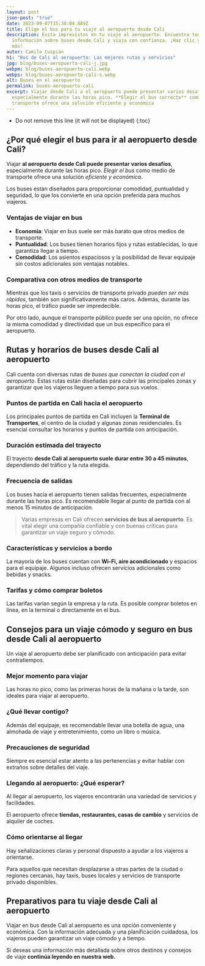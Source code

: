 ```yaml
---
layout: post
json-post: "true"
date: 2023-09-07T15:38:04.889Z
title: Elige el bus para tu viaje al aeropuerto desde Cali
description: Evita imprevistos en tu viaje al aeropuerto. Encuentra toda la
  información sobre buses desde Cali y viaja con confianza. ¡Haz clic y descubre
  más!
autor: Camilo Cuspián
h1: "Bus de Cali al aeropuerto: Las mejores rutas y servicios"
jpg: blog/buses-aeropuerto-cali-j.jpg
webpm: blog/buses-aeropuerto-cali.webp
webps: blog/buses-aeropuerto-cali-s.webp
alt: Buses en el aeropuerto
permalink: buses-aeropuerto-cali
excerpt: Viajar desde Cali a el aeropuerto puede presentar varios desafíos,
  especialmente durante las horas pico. **Elegir el bus correcto** como medio de
  transporte ofrece una solución eficiente y económica
---
```

* Do not remove this line (it will not be displayed)
  {:toc}

## ¿Por qué elegir el bus para ir al aeropuerto desde Cali?

Viajar **al aeropuerto desde Cali puede presentar varios desafíos**, especialmente durante las horas pico. *Elegir el bus* como medio de transporte ofrece una solución *eficiente y económica*. 

Los buses están diseñados para proporcionar comodidad, puntualidad y seguridad, lo que los convierte en una opción preferida para muchos viajeros.

### Ventajas de viajar en bus

* **Economía**: Viajar en bus suele ser más barato que otros medios de transporte.
* **Puntualidad**: Los buses tienen horarios fijos y rutas establecidas, lo que garantiza llegar a tiempo.
* **Comodidad**: Los asientos espaciosos y la posibilidad de llevar equipaje sin costos adicionales son ventajas notables.

### Comparativa con otros medios de transporte

Mientras que los taxis o servicios de transporte privado *pueden ser más rápidos*, también son significativamente más caros. Además, durante las horas pico, el tráfico puede ser impredecible. 

Por otro lado, aunque el transporte público puede ser una opción, no ofrece la misma comodidad y directividad que un bus específico para el aeropuerto.

## Rutas y horarios de buses desde Cali al aeropuerto

Cali cuenta con diversas rutas de *buses que conectan la ciudad con el aeropuerto*. Estas rutas están diseñadas para cubrir las principales zonas y garantizar que los viajeros lleguen a tiempo para sus vuelos.

### Puntos de partida en Cali hacia el aeropuerto

Los principales puntos de partida en Cali incluyen la **Terminal de Transportes**, el centro de la ciudad y algunas zonas residenciales. Es esencial consultar los horarios y puntos de partida con anticipación.

### Duración estimada del trayecto

El trayecto **desde Cali al aeropuerto suele durar entre 30 a 45 minutos**, dependiendo del tráfico y la ruta elegida.

### Frecuencia de salidas

Los buses hacia el aeropuerto tienen salidas frecuentes, especialmente durante las horas pico. Es recomendable llegar al punto de partida con al menos 15 minutos de anticipación.

> Varias empresas en Cali ofrecen **servicios de bus al aeropuerto**. Es vital elegir una compañía confiable y con buenas críticas para garantizar un viaje seguro y cómodo.

### Características y servicios a bordo

La mayoría de los buses cuentan con **Wi-Fi, aire acondicionado** y espacios para el equipaje. Algunos incluso ofrecen servicios adicionales como bebidas y snacks.

### Tarifas y cómo comprar boletos

Las tarifas varían según la empresa y la ruta. Es posible comprar boletos en línea, en la terminal o directamente en el bus.

## Consejos para un viaje cómodo y seguro en bus desde Cali al aeropuerto

Un viaje al aeropuerto debe ser planificado con anticipación para evitar contratiempos.

### Mejor momento para viajar

Las horas no pico, como las primeras horas de la mañana o la tarde, son ideales para viajar al aeropuerto.

### ¿Qué llevar contigo?

Además del equipaje, es recomendable llevar una botella de agua, una almohada de viaje y entretenimiento, como un libro o música.

### Precauciones de seguridad

Siempre es esencial estar atento a las pertenencias y evitar hablar con extraños sobre detalles del viaje.

### Llegando al aeropuerto: ¿Qué esperar?

Al llegar al aeropuerto, los viajeros encontrarán una variedad de servicios y facilidades.

El aeropuerto ofrece **tiendas, restaurantes, casas de cambio** y servicios de alquiler de coches.

### Cómo orientarse al llegar

Hay señalizaciones claras y personal dispuesto a ayudar a los viajeros a orientarse.

Para aquellos que necesitan desplazarse a otras partes de la ciudad o regiones cercanas, hay taxis, buses locales y servicios de transporte privado disponibles.

## Preparativos para tu viaje desde Cali al aeropuerto

Viajar en bus desde Cali al aeropuerto es una opción conveniente y económica. Con la información adecuada y una planificación cuidadosa, los viajeros pueden garantizar un viaje cómodo y a tiempo. 

Si deseas una información más detallada sobre otros destinos y consejos de viaje ﻿**continúa leyendo en nuestra web.**